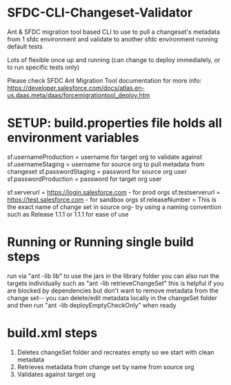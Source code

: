# SFDC-CLI-Changeset-Validator
Ant & SFDC migration tool based CLI to use to pull a changeset's metadata from 1 sfdc environment and validate to another sfdc environment running default tests

Lots of flexible once up and running (can change to deploy immediately, or to run specific tests only)

Please check SFDC Ant Migration Tool documentation for more info: https://developer.salesforce.com/docs/atlas.en-us.daas.meta/daas/forcemigrationtool_deploy.htm

# SETUP: build.properties file holds all environment variables
sf.usernameProduction = username for target org to validate against
sf.usernameStaging = username for source org to pull metadata from changeset
sf.passwordStaging = password for source org user
sf.passwordProduction = password for target org user

sf.serverurl = https://login.salesforce.com - for prod orgs
sf.testserverurl = https://test.salesforce.com - for sandbox orgs
sf.releaseNumber = This is the exact name of change set in source org- try using a naming convention such as Release 1.1.1 or 1.1.1 for ease of use

# Running or Running single build steps
run via "ant -lib lib" to use the jars in the library folder
you can also run the targets individually such as "ant -lib retrieveChangeSet"
this is helpful if you are blocked by dependencies but don't want to remove metadata from the change set-- you can delete/edit metadata locally in the changeSet folder and then run "ant -lib deployEmptyCheckOnly" when ready

# build.xml steps
1. Deletes changeSet folder and recreates empty so we start with clean metadata
2. Retrieves metadata from change set by name from source org
3. Validates against target org